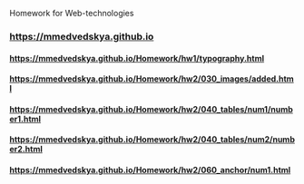 Homework for Web-technologies
### https://mmedvedskya.github.io

#### https://mmedvedskya.github.io/Homework/hw1/typography.html
#### https://mmedvedskya.github.io/Homework/hw2/030_images/added.html
#### https://mmedvedskya.github.io/Homework/hw2/040_tables/num1/number1.html
#### https://mmedvedskya.github.io/Homework/hw2/040_tables/num2/number2.html
#### https://mmedvedskya.github.io/Homework/hw2/060_anchor/num1.html
